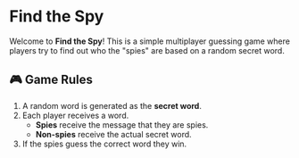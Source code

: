 # Find the Spy

Welcome to **Find the Spy**! This is a simple multiplayer guessing game where players try to find out who the "spies" are based on a random secret word.

## 🎮 Game Rules

1. A random word is generated as the **secret word**.
2. Each player receives a word.
   - **Spies** receive the message that they are spies.
   - **Non-spies** receive the actual secret word.
3. If the spies guess the correct word they win.


